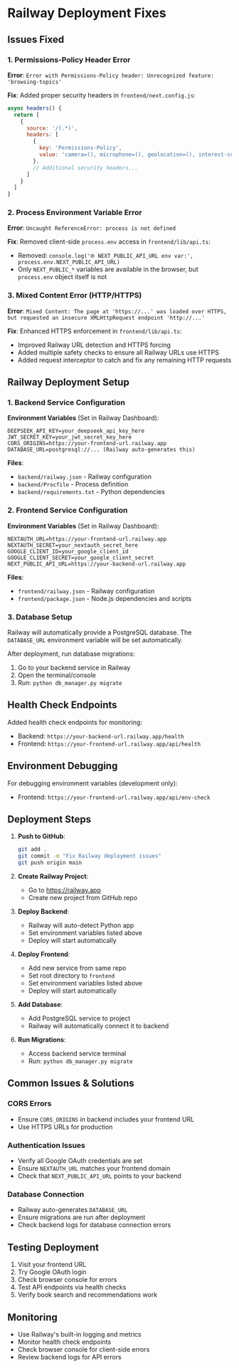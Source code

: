 # Railway Deployment Fixes

## Issues Fixed

### 1. Permissions-Policy Header Error
**Error**: `Error with Permissions-Policy header: Unrecognized feature: 'browsing-topics'`

**Fix**: Added proper security headers in `frontend/next.config.js`:
```javascript
async headers() {
  return [
    {
      source: '/(.*)',
      headers: [
        {
          key: 'Permissions-Policy',
          value: 'camera=(), microphone=(), geolocation=(), interest-cohort=()'
        },
        // Additional security headers...
      ]
    }
  ]
}
```

### 2. Process Environment Variable Error
**Error**: `Uncaught ReferenceError: process is not defined`

**Fix**: Removed client-side `process.env` access in `frontend/lib/api.ts`:
- Removed: `console.log('🌐 NEXT_PUBLIC_API_URL env var:', process.env.NEXT_PUBLIC_API_URL)`
- Only `NEXT_PUBLIC_*` variables are available in the browser, but `process.env` object itself is not

### 3. Mixed Content Error (HTTP/HTTPS)
**Error**: `Mixed Content: The page at 'https://...' was loaded over HTTPS, but requested an insecure XMLHttpRequest endpoint 'http://...'`

**Fix**: Enhanced HTTPS enforcement in `frontend/lib/api.ts`:
- Improved Railway URL detection and HTTPS forcing
- Added multiple safety checks to ensure all Railway URLs use HTTPS
- Added request interceptor to catch and fix any remaining HTTP requests

## Railway Deployment Setup

### 1. Backend Service Configuration

**Environment Variables** (Set in Railway Dashboard):
```
DEEPSEEK_API_KEY=your_deepseek_api_key_here
JWT_SECRET_KEY=your_jwt_secret_key_here
CORS_ORIGINS=https://your-frontend-url.railway.app
DATABASE_URL=postgresql://... (Railway auto-generates this)
```

**Files**:
- `backend/railway.json` - Railway configuration
- `backend/Procfile` - Process definition
- `backend/requirements.txt` - Python dependencies

### 2. Frontend Service Configuration

**Environment Variables** (Set in Railway Dashboard):
```
NEXTAUTH_URL=https://your-frontend-url.railway.app
NEXTAUTH_SECRET=your_nextauth_secret_here
GOOGLE_CLIENT_ID=your_google_client_id
GOOGLE_CLIENT_SECRET=your_google_client_secret
NEXT_PUBLIC_API_URL=https://your-backend-url.railway.app
```

**Files**:
- `frontend/railway.json` - Railway configuration
- `frontend/package.json` - Node.js dependencies and scripts

### 3. Database Setup

Railway will automatically provide a PostgreSQL database. The `DATABASE_URL` environment variable will be set automatically.

After deployment, run database migrations:
1. Go to your backend service in Railway
2. Open the terminal/console
3. Run: `python db_manager.py migrate`

## Health Check Endpoints

Added health check endpoints for monitoring:
- Backend: `https://your-backend-url.railway.app/health`
- Frontend: `https://your-frontend-url.railway.app/api/health`

## Environment Debugging

For debugging environment variables (development only):
- Frontend: `https://your-frontend-url.railway.app/api/env-check`

## Deployment Steps

1. **Push to GitHub**:
   ```bash
   git add .
   git commit -m "Fix Railway deployment issues"
   git push origin main
   ```

2. **Create Railway Project**:
   - Go to https://railway.app
   - Create new project from GitHub repo

3. **Deploy Backend**:
   - Railway will auto-detect Python app
   - Set environment variables listed above
   - Deploy will start automatically

4. **Deploy Frontend**:
   - Add new service from same repo
   - Set root directory to `frontend`
   - Set environment variables listed above
   - Deploy will start automatically

5. **Add Database**:
   - Add PostgreSQL service to project
   - Railway will automatically connect it to backend

6. **Run Migrations**:
   - Access backend service terminal
   - Run: `python db_manager.py migrate`

## Common Issues & Solutions

### CORS Errors
- Ensure `CORS_ORIGINS` in backend includes your frontend URL
- Use HTTPS URLs for production

### Authentication Issues
- Verify all Google OAuth credentials are set
- Ensure `NEXTAUTH_URL` matches your frontend domain
- Check that `NEXT_PUBLIC_API_URL` points to your backend

### Database Connection
- Railway auto-generates `DATABASE_URL`
- Ensure migrations are run after deployment
- Check backend logs for database connection errors

## Testing Deployment

1. Visit your frontend URL
2. Try Google OAuth login
3. Check browser console for errors
4. Test API endpoints via health checks
5. Verify book search and recommendations work

## Monitoring

- Use Railway's built-in logging and metrics
- Monitor health check endpoints
- Check browser console for client-side errors
- Review backend logs for API errors 